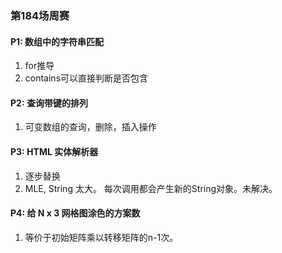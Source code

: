 ### 第184场周赛

#### P1: 数组中的字符串匹配
1. for推导
2. contains可以直接判断是否包含 

#### P2: 查询带键的排列
1. 可变数组的查询，删除，插入操作

#### P3: HTML 实体解析器
1. 逐步替换
2. MLE, String 太大。 每次调用都会产生新的String对象。未解决。

#### P4: 给 N x 3 网格图涂色的方案数
1. 等价于初始矩阵乘以转移矩阵的n-1次。
